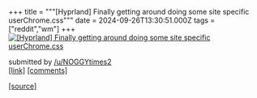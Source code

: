 +++
title = """[Hyprland] Finally getting around doing some site specific userChrome.css"""
date = 2024-09-26T13:30:51.000Z
tags = ["reddit","wm"]
+++
[![[Hyprland] Finally getting around doing some site specific userChrome.css](https://preview.redd.it/ol1jh57do5rd1.png?width=640&crop=smart&auto=webp&s=ec668156f5a44acc76934011d5e9f4872dd7ebb2 "[Hyprland] Finally getting around doing some site specific userChrome.css")](https://www.reddit.com/r/unixporn/comments/1fpw8y6/hyprland_finally_getting_around_doing_some_site/)

submitted by [/u/NOGGYtimes2](https://www.reddit.com/user/NOGGYtimes2)  
[\[link\]](https://i.redd.it/ol1jh57do5rd1.png) [\[comments\]](https://www.reddit.com/r/unixporn/comments/1fpw8y6/hyprland_finally_getting_around_doing_some_site/)

[[source]](https://www.reddit.com/r/unixporn/comments/1fpw8y6/hyprland_finally_getting_around_doing_some_site/)
